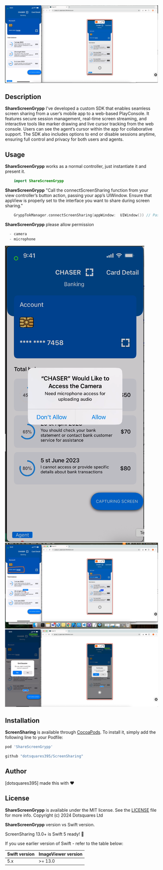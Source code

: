 ![ImagePicker](https://github.com/dotsquares395/ShareScreenGrypp/blob/main/ShareScreenGrypp/VIewController/Screenshot_ScreenShare.png)

## Description

**ShareScreenGrypp** I’ve developed a custom SDK that enables seamless screen sharing from a user’s mobile app to a web-based PlayConsole. It features secure session management, real-time screen streaming, and interactive tools like marker drawing and live cursor tracking from the web console. Users can see the agent’s cursor within the app for collaborative support. The SDK also includes options to end or disable sessions anytime, ensuring full control and privacy for both users and agents.


## Usage

**ShareScreenGrypp** works as a normal controller, just instantiate it and present it.

```swift
    import ShareScreenGrypp
```

**ShareScreenGrypp** "Call the connectScreenSharing function from your view controller’s button action, passing your app’s UIWindow. Ensure that appView is properly set to the interface you want to share during screen sharing."

```swift
    GryppTokManager.connectScreenSharing(appWindow:  UIWindow()) // Pass your app window
```

**ShareScreenGrypp** please allow permission

```swift
  - camera 
  - microphone
```

![ImagePicker](https://github.com/dotsquares395/ShareScreenGrypp/blob/main/ShareScreenGrypp/VIewController/Screenshot_Permission.png)
![ImagePicker](https://github.com/dotsquares395/ShareScreenGrypp/blob/main/ShareScreenGrypp/VIewController/Screenshot_Maker.png)
![ImagePicker](https://github.com/dotsquares395/ShareScreenGrypp/blob/main/ShareScreenGrypp/VIewController/Screenshot_EndSission.png)


## Installation

**ScreenSharing** is available through [CocoaPods](https://cocoapods.org/pods/ShareScreenGrypp).
 To install it, simply add the following line to your Podfile:

```ruby
pod 'ShareScreenGrypp'
```


```ruby
github "dotsquares395/ScreenSharing"
```

## Author

[dotsquares395] made this with ❤️


## License

**ShareScreenGrypp** is available under the MIT license. See the [LICENSE](https://github.com/dotsquares395/ScreenSharing/?tab=MIT-1-ov-file) file for more info.
Copyright (c) 2024 Dotsquares Ltd


**ShareScreenGrypp** version vs Swift version.

ScreenSharing 13.0+ is Swift 5 ready! 🎉

If you use earlier version of Swift - refer to the table below:

| Swift version | ImageViewer version               |
| ------------- | --------------------------------- |
| 5.x           | >= 13.0                       |




